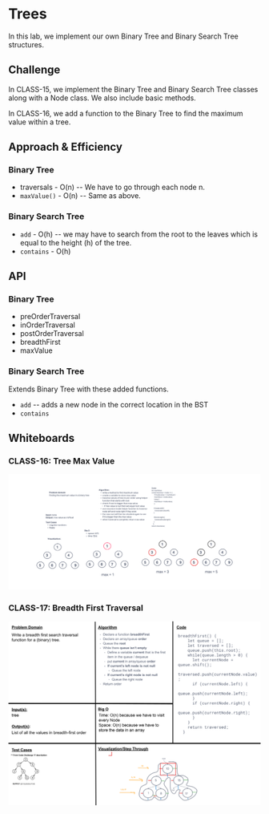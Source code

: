 # Trees

In this lab, we implement our own Binary Tree and Binary Search Tree structures.

## Challenge

In CLASS-15, we implement the Binary Tree and Binary Search Tree classes along with a Node class. We also include basic methods.

In CLASS-16, we add a function to the Binary Tree to find the maximum value within a tree.

## Approach & Efficiency

### Binary Tree

- traversals - O(n) -- We have to go through each node n.
- `maxValue()` - O(n) -- Same as above.

### Binary Search Tree

- `add` - O(h) -- we may have to search from the root to the leaves which is equal to the height (h) of the tree.
- `contains` - O(h)

## API

### Binary Tree

- preOrderTraversal
- inOrderTraversal
- postOrderTraversal
- breadthFirst
- maxValue

### Binary Search Tree

Extends Binary Tree with these added functions.

- `add` -- adds a new node in the correct location in the BST
- `contains`

## Whiteboards

### CLASS-16: Tree Max Value

![tree-max](./assets/tree-max.png)

### CLASS-17: Breadth First Traversal

![breadth-first](./assets/breadth-first-tree.png)
